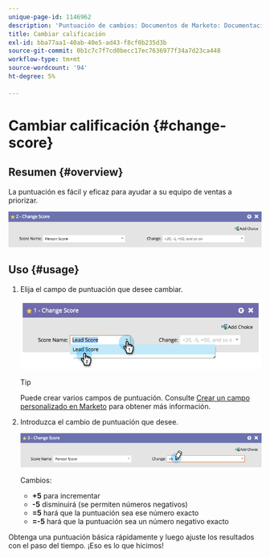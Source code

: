 ```yaml
---
unique-page-id: 1146962
description: 'Puntuación de cambios: Documentos de Marketo: Documentación del producto'
title: Cambiar calificación
exl-id: bba77aa1-40ab-40e5-ad43-f8cf0b235d3b
source-git-commit: 0b1c7c7f7cd0becc17ec7636977f34a7d23ca448
workflow-type: tm+mt
source-wordcount: '94'
ht-degree: 5%

---
```


# Cambiar calificación {#change-score}

## Resumen {#overview}

La puntuación es fácil y eficaz para ayudar a su equipo de ventas a priorizar.

![](assets/flowstep-changescore.png)

## Uso {#usage}

1. Elija el campo de puntuación que desee cambiar.

   ![](assets/image2014-9-22-11-3a7-3a31.png)

   >[!TIP]
   >
   >Puede crear varios campos de puntuación. Consulte [Crear un campo personalizado en Marketo](/help/marketo/product-docs/administration/field-management/create-a-custom-field-in-marketo.md) para obtener más información.

1. Introduzca el cambio de puntuación que desee.

   ![](assets/flowstep-changescoretype.png)

   Cambios:

   * **+5** para incrementar
   * **-5** disminuirá (se permiten números negativos)
   * **=5** hará que la puntuación sea ese número exacto
   * **=-5** hará que la puntuación sea un número negativo exacto

Obtenga una puntuación básica rápidamente y luego ajuste los resultados con el paso del tiempo. ¡Eso es lo que hicimos!
